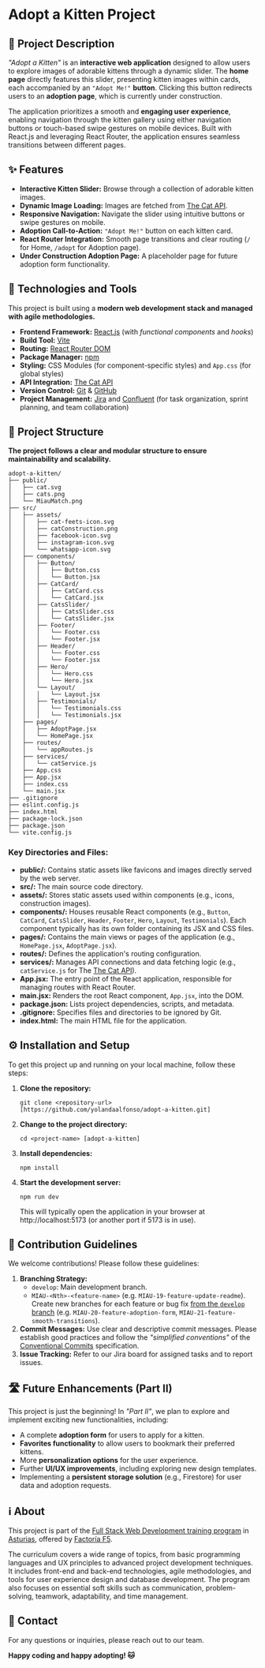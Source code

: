 # Adopt a Kitten Project

## 🐾 Project Description

_"Adopt a Kitten"_ is an **interactive web application** designed to allow users to explore images of adorable kittens through a dynamic slider. The **home page** directly features this slider, presenting kitten images within cards, each accompanied by an ```"Adopt Me!"``` **button**. Clicking this button redirects users to an **adoption page**, which is currently under construction.

The application prioritizes a smooth and **engaging user experience**, enabling navigation through the kitten gallery using either navigation buttons or touch-based swipe gestures on mobile devices. Built with React.js and leveraging React Router, the application ensures seamless transitions between different pages.

## ✨ Features

* **Interactive Kitten Slider:** Browse through a collection of adorable kitten images.
* **Dynamic Image Loading:** Images are fetched from [The Cat API](https://thecatapi.com/).
* **Responsive Navigation:** Navigate the slider using intuitive buttons or swipe gestures on mobile.
* **Adoption Call-to-Action:** ```"Adopt Me!"``` button on each kitten card.
* **React Router Integration:** Smooth page transitions and clear routing (```/``` for Home, ```/adopt``` for Adoption page).
* **Under Construction Adoption Page:** A placeholder page for future adoption form functionality.

## 🚀 Technologies and Tools

This project is built using a **modern web development stack and managed with agile methodologies.**

* **Frontend Framework:** [React.js](https://react.dev/) (with _functional components_ and _hooks_)
* **Build Tool:** [Vite](https://vite.dev/)
* **Routing:** [React Router DOM](https://reactrouter.com/)
* **Package Manager:** [npm](https://www.npmjs.com/)
* **Styling:** CSS Modules (for component-specific styles) and ```App.css``` (for global styles)
* **API Integration:** [The Cat API](https://thecatapi.com/)
* **Version Control:** [Git](https://git-scm.com/) & [GitHub](https://github.com/)
* **Project Management:** [Jira](https://www.atlassian.com/software/jira) and [Confluent](https://www.atlassian.com/software/confluence) (for task organization, sprint planning, and team collaboration)

## 📁 Project Structure

**The project follows a clear and modular structure to ensure maintainability and scalability.**

``` 
adopt-a-kitten/  
├── public/  
│   ├── cat.svg  
│   ├── cats.png  
│   └── MiauMatch.png  
├── src/  
│   ├── assets/  
│   │   ├── cat-feets-icon.svg  
│   │   ├── catConstruction.png  
│   │   ├── facebook-icon.svg  
│   │   ├── instagram-icon.svg  
│   │   └── whatsapp-icon.svg  
│   ├── components/  
│   │   ├── Button/  
│   │   │   ├── Button.css  
│   │   │   └── Button.jsx  
│   │   ├── CatCard/  
│   │   │   ├── CatCard.css  
│   │   │   └── CatCard.jsx  
│   │   ├── CatsSlider/  
│   │   │   ├── CatsSlider.css  
│   │   │   └── CatsSlider.jsx  
│   │   ├── Footer/  
│   │   │   └── Footer.css  
│   │   │   └── Footer.jsx  
│   │   ├── Header/  
│   │   │   └── Footer.css  
│   │   │   └── Footer.jsx  
│   │   ├── Hero/  
│   │   │   └── Hero.css  
│   │   │   └── Hero.jsx  
│   │   └── Layout/  
│   │   │   └── Layout.jsx  
│   │   ├── Testimonials/  
│   │   │   └── Testimonials.css  
│   │   │   └── Testimonials.jsx  
│   ├── pages/  
│   │   ├── AdoptPage.jsx  
│   │   └── HomePage.jsx  
│   ├── routes/  
│   │   └── appRoutes.js  
│   ├── services/  
│   │   └── catService.js  
│   ├── App.css  
│   ├── App.jsx  
│   ├── index.css  
│   └── main.jsx  
├── .gitignore  
├── eslint.config.js  
├── index.html  
├── package-lock.json  
├── package.json  
└── vite.config.js
```

### Key Directories and Files:

* **public/:** Contains static assets like favicons and images directly served by the web server.
* **src/:** The main source code directory.
* **assets/:** Stores static assets used within components (e.g., icons, construction images).
* **components/:** Houses reusable React components (e.g., ```Button```, ```CatCard```, ```CatsSlider```, ```Header```, ```Footer```, ```Hero```, ```Layout```, ```Testimonials```). Each component typically has its own folder containing its JSX and CSS files.
* **pages/:** Contains the main views or pages of the application (e.g., ```HomePage.jsx```, ```AdoptPage.jsx```).
* **routes/:** Defines the application's routing configuration.
* **services/:** Manages API connections and data fetching logic (e.g., ```catService.js``` for The [The Cat API](https://thecatapi.com/)).
* **App.jsx:** The entry point of the React application, responsible for managing routes with React Router.
* **main.jsx:** Renders the root React component, ```App.jsx```, into the DOM.
* **package.json:** Lists project dependencies, scripts, and metadata.
* **.gitignore:** Specifies files and directories to be ignored by Git.
* **index.html:** The main HTML file for the application.

## ⚙️ Installation and Setup

To get this project up and running on your local machine, follow these steps:

1. **Clone the repository:**  
    ```
    git clone <repository-url> [https://github.com/yolandaalfonso/adopt-a-kitten.git]
    ```  
2. **Change to the project directory:**
    ```
    cd <project-name> [adopt-a-kitten]
    ```    
3.  **Install dependencies:**  
    ```
    npm install
    ```
4.  **Start the development server:**  
    ```
    npm run dev  
    ```       
    This will typically open the application in your browser at http://localhost:5173 (or another port if 5173 is in use).

## 🤝 Contribution Guidelines

We welcome contributions! Please follow these guidelines:

1. **Branching Strategy:**
    * ```develop```: Main development branch.
    * ```MIAU-<Nth>-<feature-name>``` (e.g. ```MIAU-19-feature-update-readme```). Create new branches for each feature or bug fix <u>from the ```develop``` branch</u> (e.g. ```MIAU-20-feature-adoption-form```, ```MIAU-21-feature-smooth-transitions```).
2. **Commit Messages:** Use clear and descriptive commit messages. Please establish good practices and follow the _"simplified conventions"_ of the [Conventional Commits](https://www.conventionalcommits.org/en/v1.0.0/) specification.
3. **Issue Tracking:** Refer to our Jira board for assigned tasks and to report issues.

## 🛣️ Future Enhancements (Part II)

This project is just the beginning! In _"Part II"_, we plan to explore and implement exciting new functionalities, including:

* A complete **adoption form** for users to apply for a kitten.
* **Favorites functionality** to allow users to bookmark their preferred kittens.
* More **personalization options** for the user experience.
* Further **UI/UX improvements**, including exploring new design templates.
* Implementing a **persistent storage solution** (e.g., Firestore) for user data and adoption requests.

## ℹ️ About

This project is part of the [Full Stack Web Development training program](https://factoriaf5.org/aprende/desarrollo-web-full-stack-asturias/) in [Asturias](https://en.wikipedia.org/wiki/Asturias), offered by [Factoría F5](https://factoriaf5.org/).

The curriculum covers a wide range of topics, from basic programming languages ​​and UX principles to advanced project development techniques. It includes front-end and back-end technologies, agile methodologies, and tools for user experience design and database development. The program also focuses on essential soft skills such as communication, problem-solving, teamwork, adaptability, and time management.

## 📧 Contact

For any questions or inquiries, please reach out to our team.

**Happy coding and happy adopting! 🐱**